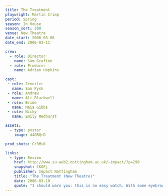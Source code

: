 ```yaml
---
title: The Treatment
playwright: Martin Crimp
period: Spring
season: In House
season_sort: 300
venue: New Theatre
date_start: 2006-03-08
date_end: 2006-03-11

crew:
  - role: Director
    name: Sam Grafton
  - role: Producer
    name: Adrian Hopkins

cast:
 - role: Jennifer
   name: Sam Pysk
 - role: Andrew
   name: Ali Blackwell
 - role: Bride
   name: Maia Gibbs
 - role: Nicky
   name: Emily Medhurst

assets:
  - type: poster
    image: d4GRQrD

prod_shots: Cr3MsK

links:
  - type: Review
    href: http://www.su-web2.nottingham.ac.uk/~impact/?p=290
    snapshot: CKGFj
    publisher: Impact Nottingham
    title: "The Treatment (New Theatre)"
    date: 2006-03-10
    quote: "I should warn you: this is no easy watch. With some eyebrow-raising sexual scenes, bad language, voyeurism, violence, and one very intense atmosphere, this won’t be to everyone’s tastes. More importantly, however, is the manner in which this performance tackles such scenes and the way the cast expertly carry them out. The actors even inject a dark comedy to the play that will make you laugh despite the encircling claustrophobia."
---
```

